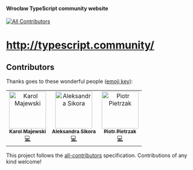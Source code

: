 #### Wrocław TypeScript community website
[![All Contributors](https://img.shields.io/badge/all_contributors-3-orange.svg?style=flat-square)](#contributors)

# http://typescript.community/

## Contributors

Thanks goes to these wonderful people ([emoji key](https://allcontributors.org/docs/en/emoji-key)):

<!-- ALL-CONTRIBUTORS-LIST:START - Do not remove or modify this section -->
<!-- prettier-ignore -->
<table><tr><td align="center"><a href="https://github.com/karol-majewski"><img src="https://avatars1.githubusercontent.com/u/20233319?v=4" width="100px;" alt="Karol Majewski"/><br /><sub><b>Karol Majewski</b></sub></a><br /><a href="https://github.com/WrocTypeScript/website/commits?author=karol-majewski" title="Code">💻</a></td><td align="center"><a href="http://aleksandrasays.com"><img src="https://avatars3.githubusercontent.com/u/9019397?v=4" width="100px;" alt="Aleksandra Sikora"/><br /><sub><b>Aleksandra Sikora</b></sub></a><br /><a href="https://github.com/WrocTypeScript/website/commits?author=blackdahila" title="Code">💻</a></td><td align="center"><a href="https://github.com/hasparus"><img src="https://avatars0.githubusercontent.com/u/15332326?v=4" width="100px;" alt="Piotr Pietrzak"/><br /><sub><b>Piotr Pietrzak</b></sub></a><br /><a href="https://github.com/WrocTypeScript/website/commits?author=hasparus" title="Code">💻</a></td></tr></table>

<!-- ALL-CONTRIBUTORS-LIST:END -->

This project follows the [all-contributors](https://github.com/all-contributors/all-contributors) specification. Contributions of any kind welcome!